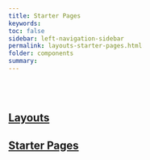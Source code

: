 ```yaml
---
title: Starter Pages
keywords:
toc: false
sidebar: left-navigation-sidebar
permalink: layouts-starter-pages.html
folder: components
summary:
---
```


<br><br>
<div class="tn-card-group tn-card-group--2col docs-cards">
    <a class="tn-card" role="button" href="layouts.html">
        <div class="tn-card__content tn-has-text-align-center">
             <h2 class="tn-card__header">
                 Layouts
             </h2>
        </div>
    </a>
    <a class="tn-card" href="starter-pages.html" role="button">
        <div class="tn-card__content tn-has-text-align-center">
             <h2 class="tn-card__header">
                 Starter Pages
             </h2>
        </div>
    </a>

</div>
